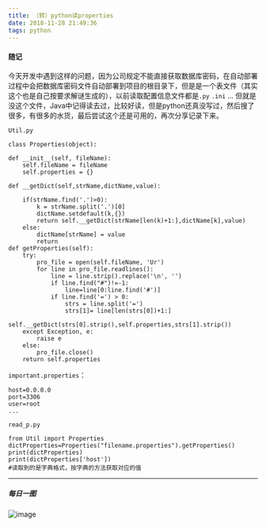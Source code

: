 ```yaml
---
title: （转）python读properties
date: 2018-11-28 21:49:36
tags: python
---
```

#### 随记

今天开发中遇到这样的问题，因为公司规定不能直接获取数据库密码，在自动部署过程中会把数据库密码文件自动部署到项目的根目录下，但是是一个表文件（其实这个也是自己按要求解谜生成的），以前读取配置信息文件都是`.py` `.ini` ... 但就是没这个文件，Java中记得读去过，比较好读，但是python还真没写过，然后搜了很多，有很多的水货，最后尝试这个还是可用的，再次分享记录下来。

`Util.py`

	class Properties(object):
 
    def __init__(self, fileName):
        self.fileName = fileName
        self.properties = {}
 
    def __getDict(self,strName,dictName,value):
 
        if(strName.find('.')>0):
            k = strName.split('.')[0]
            dictName.setdefault(k,{})
            return self.__getDict(strName[len(k)+1:],dictName[k],value)
        else:
            dictName[strName] = value
            return
    def getProperties(self):
        try:
            pro_file = open(self.fileName, 'Ur')
            for line in pro_file.readlines():
                line = line.strip().replace('\n', '')
                if line.find("#")!=-1:
                    line=line[0:line.find('#')]
                if line.find('=') > 0:
                    strs = line.split('=')
                    strs[1]= line[len(strs[0])+1:]
                    self.__getDict(strs[0].strip(),self.properties,strs[1].strip())
        except Exception, e:
            raise e
        else:
            pro_file.close()
        return self.properties

`important.properties`：

	host=0.0.0.0
	port=3306
	user=root
	...

`read_p.py`

	from Util import Properties
	dictProperties=Properties("filename.properties").getProperties()
	print(dictProperties)
	print(dictProperties['host'])
	#读取到的是字典格式，按字典的方法获取对应的值

---
##### 每日一图
![image](https://images.pexels.com/photos/1047540/pexels-photo-1047540.jpeg)


